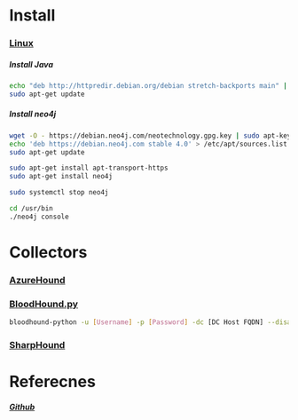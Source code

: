 # Install
### [Linux](https://bloodhound.readthedocs.io/en/latest/installation/linux.html)
##### Install Java
```bash
echo "deb http://httpredir.debian.org/debian stretch-backports main" | sudo tee -a /etc/apt/sources.list.d/stretch-backports.list
sudo apt-get update
```
##### Install neo4j
```bash
wget -O - https://debian.neo4j.com/neotechnology.gpg.key | sudo apt-key add -
echo 'deb https://debian.neo4j.com stable 4.0' > /etc/apt/sources.list.d/neo4j.list
sudo apt-get update

sudo apt-get install apt-transport-https
sudo apt-get install neo4j

sudo systemctl stop neo4j

cd /usr/bin
./neo4j console
```

# Collectors
### [AzureHound](https://bloodhound.readthedocs.io/en/latest/data-collection/azurehound.html)
### [BloodHound.py](https://github.com/fox-it/BloodHound.py)
```bash
bloodhound-python -u [Username] -p [Password] -dc [DC Host FQDN] --disable-autogc -d [Domain FQDN] -c all
```
### [SharpHound](https://bloodhound.readthedocs.io/en/latest/data-collection/sharphound.html)

# Referecnes
##### [Github](https://github.com/BloodHoundAD/BloodHound)